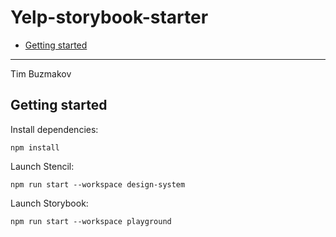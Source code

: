 # Yelp-storybook-starter

- [Getting started](#getting-started)

---
Tim Buzmakov

## Getting started

Install dependencies:

```
npm install
```

Launch Stencil:

```
npm run start --workspace design-system
```

Launch Storybook:

```
npm run start --workspace playground
```
